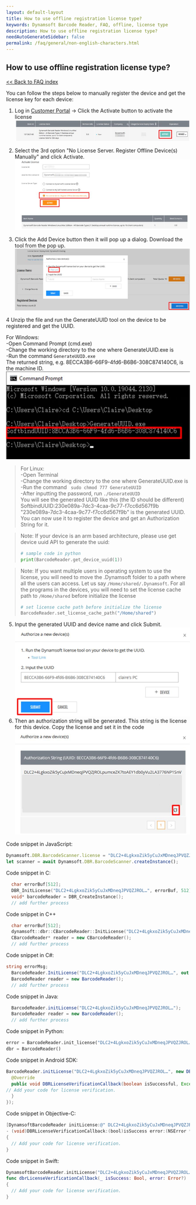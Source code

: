 ```yaml
---
layout: default-layout
title: How to use offline registration license type?
keywords: Dynamsoft Barcode Reader, FAQ, offline, license type
description: How to use offline registration license type?
needAutoGenerateSidebar: false
permalink: /faq/general/non-english-characters.html
---
```


## How to use offline registration license type?

[<< Back to FAQ index](index.md)


You can follow the steps below to manually register the device and get the license key for each device:

1. Log in [Customer Portal](https://www.dynamsoft.com/customer/license/fullLicense) -> Click the Activate button to activate the license
![activate](./assets/activate.jpg)


2. Select the 3rd option "No License Server. Register Offline Device(s) Manually" and click Activate.
![offline-activate](./assets/offline-activate.jpg)

3. Click the Add Device button then it will pop up a dialog. Download the tool from the pop up.
![uuid-tool](./assets/uuid-tool.jpg)

4 Unzip the file and run the GenerateUUID tool on the device to be registered and get the UUID.<br>

For Windows:<br>
-Open Command Prompt (cmd.exe)<br>
-Change the working directory to the one where GenerateUUID.exe is<br>
-Run the command `GenerateUUID.exe`<br>
The returned string, e.g. 8ECCA3B6-66F9-4fd6-B6B6-308C874140C6, is the machine ID.<br>
![uuid](./assets/uuid.jpg)<br>


>For Linux:<br>
>-Open Terminal<br>
>-Change the working directory to the one where GenerateUUID.exe is<br>
>-Run the command ` sudo chmod 777 GenerateUUID`<br>
>-After inputting the password, run `./GenerateUUID`<br>
>You will see the generated UUID like this (the ID should be different)<br>
>SoftbindUUID:230e089a-7dc3-4caa-9c77-f7cc6d567f9b<br>
>"230e089a-7dc3-4caa-9c77-f7cc6d567f9b" is the generated UUID. You can now use it to register the device and get an Authorization String for it.<br>

> Note: If your device is an arm based architecture, please use get device uuid API to generate the uuid: 
> ```python
> # sample code in python
> print(BarcodeReader.get_device_uuid(1))
> ```

> Note: If you want multiple users in operating system to use the license, you will need to move the .Dynamsoft folder to a path where all the users can access. Let us say `/Home/shared/.Dynamsoft`.
> For all the programs in the devices, you will need to set the license cache path to `/Home/shared` before initialize the license
> ```python
> # set license cache path before initialize the license
> BarcodeReader.set_license_cache_path("/Home/shared")
> ```


5. Input the generated UUID and device name and click Submit.
![submit-uuid](./assets/submit-uuid.jpg)
6. Then an authorization string will be generated. This string is the license for this device. Copy the license and set it in the code
![cp-license](./assets/cp-license.jpg)

Code snippet in JavaScript:
```javascript
Dynamsoft.DBR.BarcodeScanner.license = "DLC2+4LgkxoZik5yCuJxMDneqJPVQZJROL…";
let scanner = await Dynamsoft.DBR.BarcodeScanner.createInstance();
```

Code snippet in C:
```C
  char errorBuf[512];
  DBR_InitLicense("DLC2+4LgkxoZik5yCuJxMDneqJPVQZJROL…", errorBuf, 512);
  void* barcodeReader = DBR_CreateInstance();
  // add further process
```
Code snippet in C++
```C++
  char errorBuf[512];
  dynamsoft::dbr::CBarcodeReader::InitLicense("DLC2+4LgkxoZik5yCuJxMDneqJPVQZJROL …", errorBuf, 512);
  CBarcodeReader* reader = new CBarcodeReader();
  // add further process
```
Code snippet in C#:
```C#
string errorMsg;
  BarcodeReader.InitLicense("DLC2+4LgkxoZik5yCuJxMDneqJPVQZJROL…", out errorMsg);
  BarcodeReader reader = new BarcodeReader();
  // add further process
```
Code snippet in Java:
```Java
  BarcodeReader.initLicense("DLC2+4LgkxoZik5yCuJxMDneqJPVQZJROL…");
  BarcodeReader reader = new BarcodeReader();
  // add further process
```
Code snippet in Python:
```Python
error = BarcodeReader.init_license("DLC2+4LgkxoZik5yCuJxMDneqJPVQZJROL…")
dbr = BarcodeReader()
```
Code snippet in Android SDK:
```java
BarcodeReader.initLicense("DLC2+4LgkxoZik5yCuJxMDneqJPVQZJROL…", new DBRLicenseVerificationListener() {
  @Override
  public void DBRLicenseVerificationCallback(boolean isSuccessful, Exception e) {
// Add your code for license verification.
  }
});
```
Code snippet in Objective-C:
```Objective-C
[DynamsoftBarcodeReader initLicense:@" DLC2+4LgkxoZik5yCuJxMDneqJPVQZJROL…" verificationDelegate:self];
- (void)DBRLicenseVerificationCallback:(bool)isSuccess error:(NSError *)error
{
  // Add your code for license verification.
}
```
Code snippet in Swift:
```Swift
DynamsoftBarcodeReader.initLicense("DLC2+4LgkxoZik5yCuJxMDneqJPVQZJROL…", verificationDelegate: self)
func dbrLicenseVerificationCallback(_ isSuccess: Bool, error: Error?)
{
  // Add your code for license verification.
}
```



